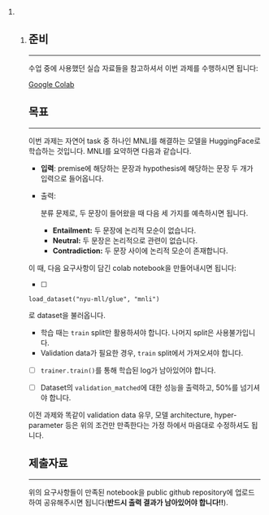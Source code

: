 1. 1. ## 준비

      ------

      수업 중에 사용했던 실습 자료들을 참고하셔서 이번 과제를 수행하시면 됩니다:

      [Google Colab](https://colab.research.google.com/drive/1iIhvEqckb-eDT5uhS92rnod2EVjSfj6K?usp=drive_link)

      

      ## 목표

      ------

      이번 과제는 자연어 task 중 하나인 MNLI를 해결하는 모델을 HuggingFace로 학습하는 것입니다. MNLI를 요약하면 다음과 같습니다.

      - **입력**: premise에 해당하는 문장과 hypothesis에 해당하는 문장 두 개가 입력으로 들어옵니다.

      - 출력:

         분류 문제로, 두 문장이 들어왔을 때 다음 세 가지를 예측하시면 됩니다.

        - **Entailment:** 두 문장에 논리적 모순이 없습니다.
        - **Neutral:** 두 문장은 논리적으로 관련이 없습니다.
        - **Contradiction:** 두 문장 사이에 논리적 모순이 존재합니다.

      이 때, 다음 요구사항이 담긴 colab notebook을 만들어내시면 됩니다:

      - [ ]  

        ```
        load_dataset("nyu-mll/glue", "mnli")
        ```

         로 dataset을 불러옵니다.

        - 학습 때는 `train` split만 활용하셔야 합니다. 나머지 split은 사용불가입니다.
        - Validation data가 필요한 경우, `train` split에서 가져오셔야 합니다.

      - [ ]  `trainer.train()`를 통해 학습된 log가 남아있어야 합니다.

      - [ ]  Dataset의 `validation_matched`에 대한 성능을 출력하고, 50%를 넘기셔야 합니다.

      이전 과제와 똑같이 validation data 유무, 모델 architecture, hyper-parameter 등은 위의 조건만 만족한다는 가정 하에서 마음대로 수정하셔도 됩니다.

      ## 제출자료

      ------

      위의 요구사항들이 만족된 notebook을 public github repository에 업로드하여 공유해주시면 됩니다(**반드시 출력 결과가 남아있어야 합니다!!**).